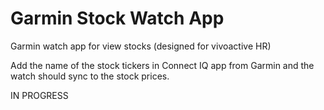 # Garmin Stock Watch App
Garmin watch app for view stocks (designed for vivoactive HR)

Add the name of the stock tickers in Connect IQ app from Garmin and the watch should sync to the stock prices. 

IN PROGRESS
